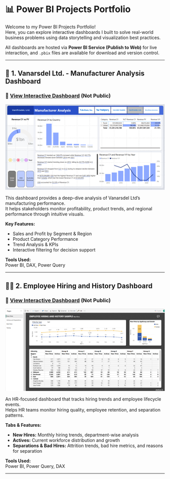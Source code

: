 # 📊 Power BI Projects Portfolio

Welcome to my Power BI Projects Portfolio!  
Here, you can explore interactive dashboards I built to solve real-world business problems using data storytelling and visualization best practices.

All dashboards are hosted via **Power BI Service (Publish to Web)** for live interaction, and `.pbix` files are available for download and version control.

---

## 🔧 1. Vanarsdel Ltd. - Manufacturer Analysis Dashboard

### 🔗 [View Interactive Dashboard](https://app.powerbi.com/groups/me/reports/40ce482c-003a-4825-9b01-05959da4fb85/9d86cac61335bcd98854?experience=power-bi) (Not Public)

![Dashboard Screenshot](./VanArsdalDashboardScreenshot.png)

This dashboard provides a deep-dive analysis of Vanarsdel Ltd’s manufacturing performance.  
It helps stakeholders monitor profitability, product trends, and regional performance through intuitive visuals.

**Key Features:**
- Sales and Profit by Segment & Region
- Product Category Performance
- Trend Analysis & KPIs
- Interactive filtering for decision support

**Tools Used:**  
Power BI, DAX, Power Query

---

## 🧑‍💼 2. Employee Hiring and History Dashboard

### 🔗 [View Interactive Dashboard](https://app.powerbi.com/groups/me/reports/933559ba-a1af-4587-8ff2-8a2ecf73e9bd/ReportSection2?experience=power-bi) (Not Public)

![Dashboard Screenshot](./HrDashboardScreenshot.png)

An HR-focused dashboard that tracks hiring trends and employee lifecycle events.  
Helps HR teams monitor hiring quality, employee retention, and separation patterns.

**Tabs & Features:**
- **New Hires:** Monthly hiring trends, department-wise analysis
- **Actives:** Current workforce distribution and growth
- **Separations & Bad Hires:** Attrition trends, bad hire metrics, and reasons for separation

**Tools Used:**  
Power BI, Power Query, DAX

---
